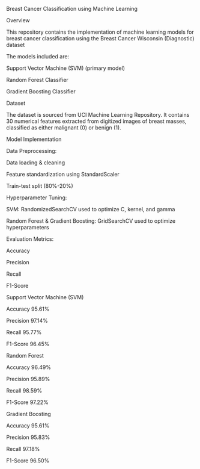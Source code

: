 Breast Cancer Classification using Machine Learning

Overview

This repository contains the implementation of machine learning models for breast cancer classification using the Breast Cancer Wisconsin (Diagnostic) dataset

The models included are:

Support Vector Machine (SVM) (primary model)

Random Forest Classifier

Gradient Boosting Classifier

Dataset

The dataset is sourced from UCI Machine Learning Repository. It contains 30 numerical features extracted from digitized images of breast masses, classified as either malignant (0) or benign (1).

Model Implementation

Data Preprocessing:

Data loading & cleaning

Feature standardization using StandardScaler

Train-test split (80%-20%)

Hyperparameter Tuning:

SVM: RandomizedSearchCV used to optimize C, kernel, and gamma

Random Forest & Gradient Boosting: GridSearchCV used to optimize hyperparameters

Evaluation Metrics:

Accuracy

Precision

Recall

F1-Score

Support Vector Machine (SVM)

Accuracy 95.61%

Precision 97.14%

Recall 95.77%

F1-Score 96.45%

Random Forest

Accuracy 96.49%

Precision 95.89%

Recall 98.59%

F1-Score 97.22%

Gradient Boosting

Accuracy 95.61%

Precision 95.83%

Recall 97.18%

F1-Score 96.50%
